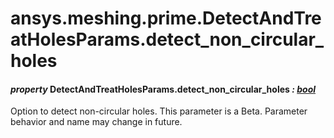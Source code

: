 # ansys.meshing.prime.DetectAndTreatHolesParams.detect_non_circular_holes

#### *property* DetectAndTreatHolesParams.detect_non_circular_holes *: [bool](https://docs.python.org/3.11/library/functions.html#bool)*

Option to detect non-circular holes.
This parameter is a Beta. Parameter behavior and name may change in future.

<!-- !! processed by numpydoc !! -->
